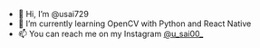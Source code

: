 - 👋 Hi, I’m @usai729
- 🌱 I’m currently learning OpenCV with Python and React Native
- 📫 You can reach me on my Instagram <a href="https://www.instagram.com/u_sai00_">@u_sai00_</a>

<!---
usai729/usai729 is a ✨ special ✨ repository because its `README.md` (this file) appears on your GitHub profile.
You can click the Preview link to take a look at your changes.
--->
